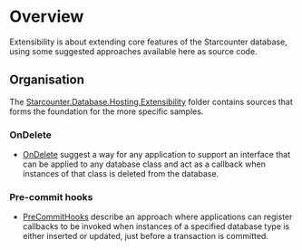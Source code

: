 # Overview
Extensibility is about extending core features of the Starcounter database, using some suggested approaches available here as source code.

## Organisation
The [Starcounter.Database.Hosting.Extensibility](./Starcounter.Database.Hosting.Extensibility) folder contains sources that forms the foundation for the more specific samples.

### OnDelete
* [OnDelete](./OnDelete/README.md) suggest a way for any application to support an interface that can be applied to any database class and act as a callback when instances of that class is deleted from the database.

### Pre-commit hooks
* [PreCommitHooks](./PreCommitHooks/README.md) describe an approach where applications can register callbacks to be invoked when instances of a specified database type is either inserted or updated, just before a transaction is committed. 